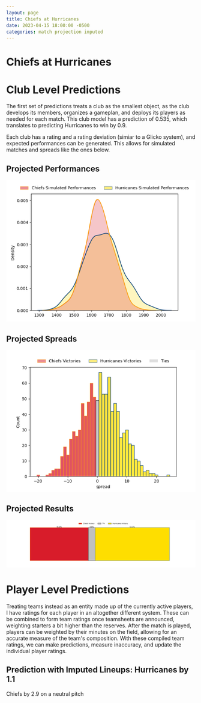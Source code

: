 ```yaml
---  
layout: page  
title: Chiefs at Hurricanes  
date: 2023-04-15 18:00:00 -0500  
categories: match projection imputed  
---
```

# Chiefs at Hurricanes

# Club Level Predictions


The first set of predictions treats a club as the smallest object, as the club develops its members, organizes a gameplan, and deploys its players as needed for each match. This club model has a prediction of 0.535, which translates to predicting Hurricanes to win by 0.9.

Each club has a rating and a rating deviation (simiar to a Glicko system), and expected performances can be generated. This allows for simulated matches and spreads like the ones below.
## Projected Performances


![Projected Performances](plots/performances_2023-04-15-Hurricanes-Chiefs.png)
## Projected Spreads


![Projected Spreads](plots/spreads_2023-04-15-Hurricanes-Chiefs.png)
## Projected Results


![Projected Results](plots/resultbar_2023-04-15-Hurricanes-Chiefs.png)
# Player Level Predictions


Treating teams instead as an entity made up of the currently active players, I have ratings for each player in an altogether different system. These can be combined to form team ratings once teamsheets are announced, weighting starters a bit higher than the reserves. After the match is played, players can be weighted by their minutes on the field, allowing for an accurate measure of the team's composition. With these compiled team ratings, we can make predictions, measure inaccuracy, and update the individual player ratings.
## Prediction with Imputed Lineups: Hurricanes by 1.1


Chiefs by 2.9 on a neutral pitch

